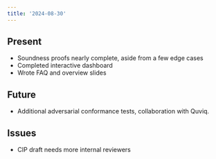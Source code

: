 ```yaml
---
title: '2024-08-30'
---
```


## Present

- Soundness proofs nearly complete, aside from a few edge cases
- Completed interactive dashboard
- Wrote FAQ and overview slides

## Future

- Additional adversarial conformance tests, collaboration with Quviq.

## Issues

- CIP draft needs more internal reviewers
